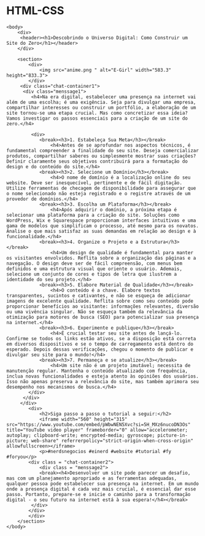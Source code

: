 # HTML-CSS
<html lang = "pt-br">
    <head>
         <title>Descobrindo o Universo Digital: Como Construir um Site do Zero</title>
         <link rel="stylesheet" href="styles.css"/>
         <link rel="preconnect" href="https://fonts.googleapis.com">
         <link rel="preconnect" href="https://fonts.gstatic.com" crossorigin>
         <link href="https://fonts.googleapis.com/css2?family=Orbitron:wght@400..900&display=swap" rel="stylesheet">
         <meta name="viewport" content="width=device-width,initial-scale=1.0">
         <meta charset="urt-8">
    </head>

    <body>
        <div>
         <header><h1>Descobrindo o Universo Digital: Como Construir um Site do Zero</h1></header>
        </div>

        <section>
            <div>
                <img src="anime.png " alt="E-Girl" width="583.3" height="833.3">
            </div>
         <div class="chat-container1">
          <div class="menssage1">
             <h4>Na era digital, estabelecer uma presença na internet vai além de uma escolha; é uma exigência. Seja para divulgar uma empresa, compartilhar interesses ou construir um portfólio, a elaboração de um site tornou-se uma etapa crucial. Mas como concretizar essa ideia? Vamos investigar os passos essenciais para a criação de um site do zero.</h4>
            
             <div>
                <break><h3>1. Estabeleça Sua Meta</h3></break>
                    <h4>Antes de se aprofundar nos aspectos técnicos, é fundamental compreender a finalidade do seu site. Deseja comercializar produtos, compartilhar saberes ou simplesmente mostrar suas criações? Definir claramente seus objetivos contribuirá para a formatação do design e do conteúdo do site.</h4>
                <break><h3>2. Selecione um Domínio</h3></break>
                    <h4>O nome de domínio é a localização online do seu website. Deve ser inesquecível, pertinente e de fácil digitação. Utilize ferramentas de checagem de disponibilidade para assegurar que o nome selecionado não esteja registrado e o registre através de um provedor de domínios.</h4>
                <break><h3>3. Escolha um Plataforma</h3></break>
                    <h4>Após adquirir o domínio, a próxima etapa é selecionar uma plataforma para a criação do site. Soluções como WordPress, Wix e Squarespace proporcionam interfaces intuitivas e uma gama de modelos que simplificam o processo, até mesmo para os novatos. Analise o que mais satisfaz as suas demandas em relação ao design e à funcionalidade.</h4>
                <break><h3>4. Organize o Projeto e a Estrutura</h3></break>
                    <h4>Um design de qualidade é fundamental para manter os visitantes envolvidos. Reflita sobre a organização das páginas e a navegação. O design deve ser de fácil compreensão, com menus bem definidos e uma estrutura visual que oriente o usuário. Ademais, selecione um conjunto de cores e tipos de letra que ilustrem a identidade do seu projeto.</h4>
                <break><h3>5. Elabore Material de Qualidade</h3></break>
                    <h4>O conteúdo é a chave. Elabore textos transparentes, sucintos e cativantes, e não se esqueça de adicionar imagens de excelente qualidade. Reflita sobre como seu conteúdo pode proporcionar benefícios ao visitante: informações relevantes, diversão ou uma vivência singular. Não se esqueça também da relevância da otimização para motores de busca (SEO) para potencializar sua presença na internet.</h4>
                <break><h3>6. Experimente e publique</h3></break>
                    <h4>É crucial testar seu site antes de lançá-lo. Confirme se todos os links estão ativos, se a disposição está correta em diversos dispositivos e se o tempo de carregamento está dentro do esperado. Depois dessas verificações, chegou o momento de publicar e divulgar seu site para o mundo!</h4>
                <break><h3>7. Permaneça e se atualize</h3></break>
                    <h4>Um site não é um projeto imutável; necessita de manutenção regular. Mantenha o conteúdo atualizado com frequência, inclua novas funcionalidades e esteja atento às opiniões dos usuários. Isso não apenas preserva a relevância do site, mas também aprimora seu desempenho nos mecanismos de busca.</h4>
            </div>
          </div>
         </div>
            <div>
                <h2>Siga passo a passo o tutorial a seguir:</h2>
                <iframe width="560" height="315" src="https://www.youtube.com/embed/pWbwNEN5Xvc?si=5H_MXz6nucoDN3Os" title="YouTube video player" frameborder="0" allow="accelerometer; autoplay; clipboard-write; encrypted-media; gyroscope; picture-in-picture; web-share" referrerpolicy="strict-origin-when-cross-origin" allowfullscreen></iframe>
                <p>#nerdsnegocios #einerd #website #tutorial #fy #foryou</p>
            <div class = "chat-container2">
                <div class = "menssage2">
                <break><h4>Desenvolver um site pode parecer um desafio, mas com um planejamento apropriado e as ferramentas adequadas, qualquer pessoa pode estabelecer sua presença na internet. Em um mundo onde a presença digital é cada vez mais crucial, é essencial dar esse passo. Portanto, prepare-se e inicie o caminho para a transformação digital - o seu futuro na internet está à sua espera!</h4></break>
             </div> 
            </div>
            </div>
        </section>
    </body>

</html>
